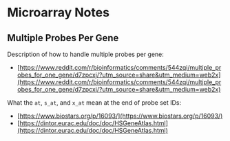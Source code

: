 # Microarray Notes

## Multiple Probes Per Gene
Description of how to handle multiple probes per gene:

* [https://www.reddit.com/r/bioinformatics/comments/544zqi/multiple_probes_for_one_gene/d7zpcxj/?utm_source=share&utm_medium=web2x](https://www.reddit.com/r/bioinformatics/comments/544zqi/multiple_probes_for_one_gene/d7zpcxj/?utm_source=share&utm_medium=web2x)

What the `at`, `s_at`, and `x_at` mean at the end of probe set IDs:

* [https://www.biostars.org/p/16093/](https://www.biostars.org/p/16093/)
* [https://dintor.eurac.edu/doc/doc/HSGeneAtlas.html](https://dintor.eurac.edu/doc/doc/HSGeneAtlas.html)
